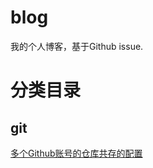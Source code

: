 # blog
我的个人博客，基于Github issue.

# 分类目录
## git
[多个Github账号的仓库共存的配置](https://github.com/dnxbjyj/blog/issues/1)
